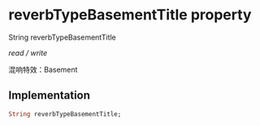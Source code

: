


# reverbTypeBasementTitle property







String reverbTypeBasementTitle
  
_<span class="feature">read / write</span>_



<p>混响特效：Basement</p>



## Implementation

```dart
String reverbTypeBasementTitle;
```








